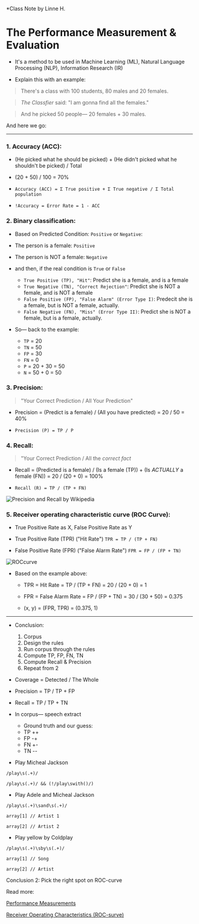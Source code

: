 *Class Note by Linne H.

# The Performance Measurement & Evaluation

- It's a method to be used in Machine Learning (ML), Natural Language Processing (NLP), Information Research (IR)

- Explain this with an example:

> There's a class with 100 students, 80 males and 20 females.

> _The Classfier_ said: "I am gonna find all the females."

> And he picked 50 people— 20 females + 30 males.

And here we go:

---

### 1. Accuracy (ACC):

- (He picked what he should be picked) + (He didn't picked what he shouldn't be picked) / Total
- (20 + 50) / 100 = 70%

- `Accuracy (ACC) = Σ True positive + Σ True negative / Σ Total population`

- `!Accuracy = Error Rate = 1 - ACC`
 


### 2. Binary classification:

- Based on Predicted Condition: `Positive` or `Negative`:
- The person is a female: `Positive`
- The person is NOT a female: `Negative`	
- and then, if the real condition is `True` or `False`
	- `True Positive (TP), "Hit"`: Predict she is a female, and is a female
	- `True Negative (TN), "Correct Rejection"`: Predict she is NOT a female, and is NOT a female
	- `False Positive (FP), "False Alarm" (Error Type I)`: Predecit she is a female, but is NOT a female, actually.
	- `False Negative (FN), "Miss" (Error Type II)`: Predict she is NOT a female, but is a female, actually. 

- So— back to the example:
	- `TP` = 20
	- `TN` = 50
	- `FP` = 30
	- `FN` = 0
	- `P` = 20 + 30 = 50
	- `N` = 50 + 0 = 50




### 3. Precision:

> "Your Correct Prediction / All Your Prediction"

- Precision = (Predict is a female) / (All you have predicted) = 20 / 50 = 40%
	
- `Precision (P) = TP / P`


### 4. Recall: 

> "Your Correct Prediction / All the *correct fact*

- Recall = (Predicted is a female) / (Is a female (TP)) + (Is *ACTUALLY* a female (FN)) = 20 / (20 + 0) = 100%

- `Recall (R) = TP / (TP + FN)`


![Precision and Recall by Wikipedia](https://upload.wikimedia.org/wikipedia/commons/thumb/2/26/Precisionrecall.svg/350px-Precisionrecall.svg.png)


### 5. Receiver operating characteristic curve (ROC Curve):

- True Positive Rate as X, False Positive Rate as Y

- True Positive Rate (TPR) ("Hit Rate") `TPR = TP / (TP + FN)`

- False Positive Rate (FPR) ("False Alarm Rate") `FPR = FP / (FP + TN)`
 
![ROCcurve](https://upload.wikimedia.org/wikipedia/commons/thumb/3/36/ROC_space-2.png/350px-ROC_space-2.png)

- Based on the example above:
	- TPR = Hit Rate = TP / (TP + FN) = 20 / (20 + 0) = 1
	- FPR = False Alarm Rate = FP / (FP + TN) = 30 / (30 + 50) = 0.375

	- (x, y) = (FPR, TPR) = (0.375, 1)


---


- Conclusion:

	1. Corpus
	2. Design the rules
	3. Run corpus through the rules
	4. Compute TP, FP, FN, TN
	5. Compute Recall & Precision
	6. Repeat from 2


- Coverage = Detected / The Whole

- Precision = TP / TP + FP

- Recall = TP / TP + TN

- In corpus— speech extract

	- Ground truth and our guess:
	 - TP ++
	 - FP -+
	 - FN +-
	 - TN --

- Play Micheal Jackson

`/play\s(.+)/`

`/play\s(.+)/ && (!/play\swith()/)`


- Play Adele and Micheal Jackson

`/play\s(.+)\sand\s(.+)/`

`array[1] // Artist 1`

`array[2] // Artist 2`

- Play yellow by Coldplay

`/play\s(.+)\sby\s(.+)/`

`array[1] // Song`

`array[2] // Artist`


Conclusion 2: Pick the right spot on ROC-curve



Read more: 

[Performance Measurements](http://fourier.eng.hmc.edu/e161/lectures/classification/node5.html)

[Receiver Operating Characteristics (ROC-surve)](https://en.wikipedia.org/wiki/Receiver_operating_characteristic)
